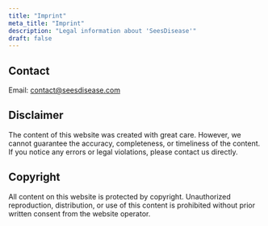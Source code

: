 ```yaml
---
title: "Imprint"
meta_title: "Imprint"
description: "Legal information about 'SeesDisease'"
draft: false
---
```



## Contact  
Email: [contact@seesdisease.com](mailto:contact@seesdisease.com)  

## Disclaimer  
The content of this website was created with great care. However, we cannot guarantee the accuracy, completeness, or timeliness of the content. If you notice any errors or legal violations, please contact us directly.

## Copyright  
All content on this website is protected by copyright. Unauthorized reproduction, distribution, or use of this content is prohibited without prior written consent from the website operator.

